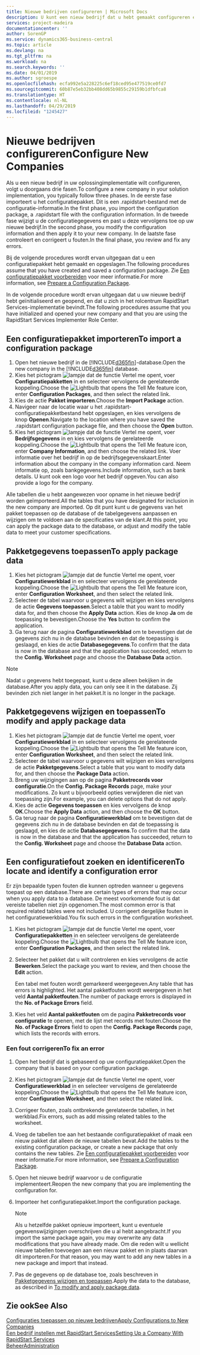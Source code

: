```yaml
---
title: Nieuwe bedrijven configureren | Microsoft Docs
description: U kunt een nieuw bedrijf dat u hebt gemaakt configureren en aanpassen. U kunt uw implementatie verder afstellen door de configuratie te voltooien in drie fasen.
services: project-madeira
documentationcenter: ''
author: SorenGP
ms.service: dynamics365-business-central
ms.topic: article
ms.devlang: na
ms.tgt_pltfrm: na
ms.workload: na
ms.search.keywords: ''
ms.date: 04/01/2019
ms.author: sgroespe
ms.openlocfilehash: ecfa992e5a228225c6ef18ced95e477519ce0fd7
ms.sourcegitcommit: 60b87e5eb32bb408dd65b9855c29159b1dfbfca8
ms.translationtype: HT
ms.contentlocale: nl-NL
ms.lasthandoff: 04/29/2019
ms.locfileid: "1245427"
---
```

# <a name="configure-new-companies"></a><span data-ttu-id="00dc3-104">Nieuwe bedrijven configureren</span><span class="sxs-lookup"><span data-stu-id="00dc3-104">Configure New Companies</span></span>
<span data-ttu-id="00dc3-105">Als u een nieuw bedrijf in uw oplossingimplementatie wilt configureren, volgt u doorgaans drie fasen.</span><span class="sxs-lookup"><span data-stu-id="00dc3-105">To configure a new company in your solution implementation, you typically follow three phases.</span></span> <span data-ttu-id="00dc3-106">In de eerste fase importeert u het configuratiepakket. Dit is een .rapidstart-bestand met de configuratie-informatie.</span><span class="sxs-lookup"><span data-stu-id="00dc3-106">In the first phase, you import the configuration package, a .rapidstart file with the configuration information.</span></span> <span data-ttu-id="00dc3-107">In de tweede fase wijzigt u de configuratiegegevens en past u deze vervolgens toe op uw nieuwe bedrijf.</span><span class="sxs-lookup"><span data-stu-id="00dc3-107">In the second phase, you modify the configuration information and then apply it to your new company.</span></span> <span data-ttu-id="00dc3-108">In de laatste fase controleert en corrigeert u fouten.</span><span class="sxs-lookup"><span data-stu-id="00dc3-108">In the final phase, you review and fix any errors.</span></span>  

<span data-ttu-id="00dc3-109">Bij de volgende procedures wordt ervan uitgegaan dat u een configuratiepakket hebt gemaakt en opgeslagen.</span><span class="sxs-lookup"><span data-stu-id="00dc3-109">The following procedures assume that you have created and saved a configuration package.</span></span> <span data-ttu-id="00dc3-110">Zie [Een configuratiepakket voorbereiden](admin-how-to-prepare-a-configuration-package.md) voor meer informatie.</span><span class="sxs-lookup"><span data-stu-id="00dc3-110">For more information, see [Prepare a Configuration Package](admin-how-to-prepare-a-configuration-package.md).</span></span>  

<span data-ttu-id="00dc3-111">In de volgende procedure wordt ervan uitgegaan dat u uw nieuwe bedrijf hebt geïnitialiseerd en geopend, en dat u zich in het rolcentrum RapidStart Services-implementatie bevindt.</span><span class="sxs-lookup"><span data-stu-id="00dc3-111">The following procedures assume that you have initialized and opened your new company and that you are using the RapidStart Services Implementer Role Center.</span></span>

## <a name="to-import-a-configuration-package"></a><span data-ttu-id="00dc3-112">Een configuratiepakket importeren</span><span class="sxs-lookup"><span data-stu-id="00dc3-112">To import a configuration package</span></span>  
1. <span data-ttu-id="00dc3-113">Open het nieuwe bedrijf in de [!INCLUDE[d365fin](includes/d365fin_md.md)]-database.</span><span class="sxs-lookup"><span data-stu-id="00dc3-113">Open the new company in the [!INCLUDE[d365fin](includes/d365fin_md.md)] database.</span></span>  
2. <span data-ttu-id="00dc3-114">Kies het pictogram ![lampje dat de functie Vertel me opent](media/ui-search/search_small.png "Vertel me wat u wilt doen"), voer **Configuratiepakketten** in en selecteer vervolgens de gerelateerde koppeling.</span><span class="sxs-lookup"><span data-stu-id="00dc3-114">Choose the ![Lightbulb that opens the Tell Me feature](media/ui-search/search_small.png "Tell me what you want to do") icon, enter **Configuration Packages**, and then select the related link.</span></span>  
3. <span data-ttu-id="00dc3-115">Kies de actie **Pakket importeren**.</span><span class="sxs-lookup"><span data-stu-id="00dc3-115">Choose the **Import Package** action.</span></span>  
4. <span data-ttu-id="00dc3-116">Navigeer naar de locatie waar u het .rapidstart-configuratiepakketbestand hebt opgeslagen, en kies vervolgens de knop **Openen**.</span><span class="sxs-lookup"><span data-stu-id="00dc3-116">Navigate to the location where you have saved the .rapidstart configuration package file, and then choose the **Open** button.</span></span>  
5. <span data-ttu-id="00dc3-117">Kies het pictogram ![lampje dat de functie Vertel me opent](media/ui-search/search_small.png "Vertel me wat u wilt doen"), voer **Bedrijfsgegevens** in en kies vervolgens de gerelateerde koppeling.</span><span class="sxs-lookup"><span data-stu-id="00dc3-117">Choose the ![Lightbulb that opens the Tell Me feature](media/ui-search/search_small.png "Tell me what you want to do") icon, enter **Company Information**, and then choose the related link.</span></span> <span data-ttu-id="00dc3-118">Voer informatie over het bedrijf in op de bedrijfsgegevenskaart.</span><span class="sxs-lookup"><span data-stu-id="00dc3-118">Enter information about the company in the company information card.</span></span> <span data-ttu-id="00dc3-119">Neem informatie op, zoals bankgegevens.</span><span class="sxs-lookup"><span data-stu-id="00dc3-119">Include information, such as bank details.</span></span> <span data-ttu-id="00dc3-120">U kunt ook een logo voor het bedrijf opgeven.</span><span class="sxs-lookup"><span data-stu-id="00dc3-120">You can also provide a logo for the company.</span></span>  

<span data-ttu-id="00dc3-121">Alle tabellen die u hebt aangewezen voor opname in het nieuwe bedrijf worden geïmporteerd.</span><span class="sxs-lookup"><span data-stu-id="00dc3-121">All the tables that you have designated for inclusion in the new company are imported.</span></span> <span data-ttu-id="00dc3-122">Op dit punt kunt u de gegevens van het pakket toepassen op de database of de tabelgegevens aanpassen en wijzigen om te voldoen aan de specificaties van de klant.</span><span class="sxs-lookup"><span data-stu-id="00dc3-122">At this point, you can apply the package data to the database, or adjust and modify the table data to meet your customer specifications.</span></span>  

## <a name="to-apply-package-data"></a><span data-ttu-id="00dc3-123">Pakketgegevens toepassen</span><span class="sxs-lookup"><span data-stu-id="00dc3-123">To apply package data</span></span>  
1. <span data-ttu-id="00dc3-124">Kies het pictogram ![lampje dat de functie Vertel me opent](media/ui-search/search_small.png "Vertel me wat u wilt doen"), voer **Configuratiewerkblad** in en selecteer vervolgens de gerelateerde koppeling.</span><span class="sxs-lookup"><span data-stu-id="00dc3-124">Choose the ![Lightbulb that opens the Tell Me feature](media/ui-search/search_small.png "Tell me what you want to do") icon, enter **Configuration Worksheet**, and then select the related link.</span></span>  
2. <span data-ttu-id="00dc3-125">Selecteer de tabel waarvoor u gegevens wilt wijzigen en kies vervolgens de actie **Gegevens toepassen**.</span><span class="sxs-lookup"><span data-stu-id="00dc3-125">Select a table that you want to modify data for, and then choose the **Apply Data** action.</span></span> <span data-ttu-id="00dc3-126">Kies de knop **Ja** om de toepassing te bevestigen.</span><span class="sxs-lookup"><span data-stu-id="00dc3-126">Choose the **Yes** button to confirm the application.</span></span>
3. <span data-ttu-id="00dc3-127">Ga terug naar de pagina **Configuratiewerkblad** om te bevestigen dat de gegevens zich nu in de database bevinden en dat de toepassing is geslaagd, en kies de actie **Databasegegevens**.</span><span class="sxs-lookup"><span data-stu-id="00dc3-127">To confirm that the data is now in the database and that the application has succeeded, return to the **Config. Worksheet** page and choose the **Database Data** action.</span></span>  

> [!NOTE]  
>  <span data-ttu-id="00dc3-128">Nadat u gegevens hebt toegepast, kunt u deze alleen bekijken in de database.</span><span class="sxs-lookup"><span data-stu-id="00dc3-128">After you apply data, you can only see it in the database.</span></span> <span data-ttu-id="00dc3-129">Zij bevinden zich niet langer in het pakket.</span><span class="sxs-lookup"><span data-stu-id="00dc3-129">It is no longer in the package.</span></span>  

## <a name="to-modify-and-apply-package-data"></a><span data-ttu-id="00dc3-130">Pakketgegevens wijzigen en toepassen</span><span class="sxs-lookup"><span data-stu-id="00dc3-130">To modify and apply package data</span></span>  
1. <span data-ttu-id="00dc3-131">Kies het pictogram ![lampje dat de functie Vertel me opent](media/ui-search/search_small.png "Vertel me wat u wilt doen"), voer **Configuratiewerkblad** in en selecteer vervolgens de gerelateerde koppeling.</span><span class="sxs-lookup"><span data-stu-id="00dc3-131">Choose the ![Lightbulb that opens the Tell Me feature](media/ui-search/search_small.png "Tell me what you want to do") icon, enter **Configuration Worksheet**, and then select the related link.</span></span>  
2. <span data-ttu-id="00dc3-132">Selecteer de tabel waarvoor u gegevens wilt wijzigen en kies vervolgens de actie **Pakketgegevens**.</span><span class="sxs-lookup"><span data-stu-id="00dc3-132">Select a table that you want to modify data for, and then choose the **Package Data** action.</span></span>  
3. <span data-ttu-id="00dc3-133">Breng uw wijzigingen aan op de pagina **Pakketrecords voor configuratie**.</span><span class="sxs-lookup"><span data-stu-id="00dc3-133">On the **Config. Package Records** page, make your modifications.</span></span> <span data-ttu-id="00dc3-134">Zo kunt u bijvoorbeeld opties verwijderen die niet van toepassing zijn.</span><span class="sxs-lookup"><span data-stu-id="00dc3-134">For example, you can delete options that do not apply.</span></span>  
4. <span data-ttu-id="00dc3-135">Kies de actie **Gegevens toepassen** en kies vervolgens de knop **OK**.</span><span class="sxs-lookup"><span data-stu-id="00dc3-135">Choose the **Apply Data** action, and then choose the **OK** button.</span></span>  
5. <span data-ttu-id="00dc3-136">Ga terug naar de pagina **Configuratiewerkblad** om te bevestigen dat de gegevens zich nu in de database bevinden en dat de toepassing is geslaagd, en kies de actie **Databasegegevens**.</span><span class="sxs-lookup"><span data-stu-id="00dc3-136">To confirm that the data is now in the database and that the application has succeeded, return to the **Config. Worksheet** page and choose the **Database Data** action.</span></span>  

## <a name="to-locate-and-identify-a-configuration-error"></a><span data-ttu-id="00dc3-137">Een configuratiefout zoeken en identificeren</span><span class="sxs-lookup"><span data-stu-id="00dc3-137">To locate and identify a configuration error</span></span>  
<span data-ttu-id="00dc3-138">Er zijn bepaalde typen fouten die kunnen optreden wanneer u gegevens toepast op een database.</span><span class="sxs-lookup"><span data-stu-id="00dc3-138">There are certain types of errors that may occur when you apply data to a database.</span></span> <span data-ttu-id="00dc3-139">De meest voorkomende fout is dat vereiste tabellen niet zijn opgenomen.</span><span class="sxs-lookup"><span data-stu-id="00dc3-139">The most common error is that required related tables were not included.</span></span> <span data-ttu-id="00dc3-140">U corrigeert dergelijke fouten in het configuratiewerkblad.</span><span class="sxs-lookup"><span data-stu-id="00dc3-140">You fix such errors in the configuration worksheet.</span></span>

1. <span data-ttu-id="00dc3-141">Kies het pictogram ![lampje dat de functie Vertel me opent](media/ui-search/search_small.png "Vertel me wat u wilt doen"), voer **Configuratiepakketten** in en selecteer vervolgens de gerelateerde koppeling.</span><span class="sxs-lookup"><span data-stu-id="00dc3-141">Choose the ![Lightbulb that opens the Tell Me feature](media/ui-search/search_small.png "Tell me what you want to do") icon, enter **Configuration Packages**, and then select the related link.</span></span>  
2. <span data-ttu-id="00dc3-142">Selecteer het pakket dat u wilt controleren en kies vervolgens de actie **Bewerken**.</span><span class="sxs-lookup"><span data-stu-id="00dc3-142">Select the package you want to review, and then choose the **Edit** action.</span></span>  

    <span data-ttu-id="00dc3-143">Een tabel met fouten wordt gemarkeerd weergegeven.</span><span class="sxs-lookup"><span data-stu-id="00dc3-143">Any table that has errors is highlighted.</span></span> <span data-ttu-id="00dc3-144">Het aantal pakketfouten wordt weergegeven in het veld **Aantal pakketfouten**.</span><span class="sxs-lookup"><span data-stu-id="00dc3-144">The number of package errors is displayed in the **No. of Package Errors** field.</span></span>  

3. <span data-ttu-id="00dc3-145">Kies het veld **Aantal pakketfouten** om de pagina **Pakketrecords voor configuratie** te openen, met de lijst met records met fouten.</span><span class="sxs-lookup"><span data-stu-id="00dc3-145">Choose the **No. of Package Errors** field to open the **Config. Package Records** page, which lists the records with errors.</span></span>  

### <a name="to-fix-an-error"></a><span data-ttu-id="00dc3-146">Een fout corrigeren</span><span class="sxs-lookup"><span data-stu-id="00dc3-146">To fix an error</span></span>  
1. <span data-ttu-id="00dc3-147">Open het bedrijf dat is gebaseerd op uw configuratiepakket.</span><span class="sxs-lookup"><span data-stu-id="00dc3-147">Open the company that is based on your configuration package.</span></span>  
2. <span data-ttu-id="00dc3-148">Kies het pictogram ![lampje dat de functie Vertel me opent](media/ui-search/search_small.png "Vertel me wat u wilt doen"), voer **Configuratiewerkblad** in en selecteer vervolgens de gerelateerde koppeling.</span><span class="sxs-lookup"><span data-stu-id="00dc3-148">Choose the ![Lightbulb that opens the Tell Me feature](media/ui-search/search_small.png "Tell me what you want to do") icon, enter **Configuration Worksheet**, and then select the related link.</span></span>  
3. <span data-ttu-id="00dc3-149">Corrigeer fouten, zoals ontbrekende gerelateerde tabellen, in het werkblad.</span><span class="sxs-lookup"><span data-stu-id="00dc3-149">Fix errors, such as add missing related tables to the worksheet.</span></span>  
4. <span data-ttu-id="00dc3-150">Voeg de tabellen toe aan het bestaande configuratiepakket of maak een nieuw pakket dat alleen de nieuwe tabellen bevat.</span><span class="sxs-lookup"><span data-stu-id="00dc3-150">Add the tables to the existing configuration package, or create a new package that only contains the new tables.</span></span> <span data-ttu-id="00dc3-151">Zie [Een configuratiepakket voorbereiden](admin-how-to-prepare-a-configuration-package.md) voor meer informatie.</span><span class="sxs-lookup"><span data-stu-id="00dc3-151">For more information, see [Prepare a Configuration Package](admin-how-to-prepare-a-configuration-package.md).</span></span>  
5. <span data-ttu-id="00dc3-152">Open het nieuwe bedrijf waarvoor u de configuratie implementeert.</span><span class="sxs-lookup"><span data-stu-id="00dc3-152">Reopen the new company that you are implementing the configuration for.</span></span>  
6. <span data-ttu-id="00dc3-153">Importeer het configuratiepakket.</span><span class="sxs-lookup"><span data-stu-id="00dc3-153">Import the configuration package.</span></span>  

    > [!NOTE]  
    >  <span data-ttu-id="00dc3-154">Als u hetzelfde pakket opnieuw importeert, kunt u eventuele gegevenswijzigingen overschrijven die u al hebt aangebracht.</span><span class="sxs-lookup"><span data-stu-id="00dc3-154">If you import the same package again, you may overwrite any data modifications that you have already made.</span></span> <span data-ttu-id="00dc3-155">Om die reden wilt u wellicht nieuwe tabellen toevoegen aan een nieuw pakket en in plaats daarvan dit importeren.</span><span class="sxs-lookup"><span data-stu-id="00dc3-155">For that reason, you may want to add any new tables in a new package and import that instead.</span></span>  

7. <span data-ttu-id="00dc3-156">Pas de gegevens op de database toe, zoals beschreven in [Pakketgegevens wijzigen en toepassen](admin-how-to-configure-new-companies.md#to-modify-and-apply-package-data).</span><span class="sxs-lookup"><span data-stu-id="00dc3-156">Apply the data to the database, as described in [To modify and apply package data](admin-how-to-configure-new-companies.md#to-modify-and-apply-package-data).</span></span>

## <a name="see-also"></a><span data-ttu-id="00dc3-157">Zie ook</span><span class="sxs-lookup"><span data-stu-id="00dc3-157">See Also</span></span>  
[<span data-ttu-id="00dc3-158">Configuraties toepassen op nieuwe bedrijven</span><span class="sxs-lookup"><span data-stu-id="00dc3-158">Apply Configurations to New Companies</span></span>](admin-apply-configuration-to-new-companies.md)  
[<span data-ttu-id="00dc3-159">Een bedrijf instellen met RapidStart Services</span><span class="sxs-lookup"><span data-stu-id="00dc3-159">Setting Up a Company With RapidStart Services</span></span>](admin-set-up-a-company-with-rapidstart.md)  
[<span data-ttu-id="00dc3-160">Beheer</span><span class="sxs-lookup"><span data-stu-id="00dc3-160">Administration</span></span>](admin-setup-and-administration.md)
